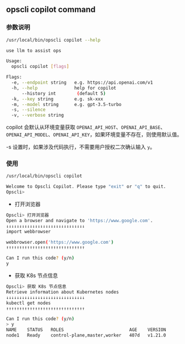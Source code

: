 ## opscli copilot command

### 参数说明

```bash
/usr/local/bin/opscli copilot --help

use llm to assist ops

Usage:
  opscli copilot [flags]

Flags:
  -e, --endpoint string   e.g. https://api.openai.com/v1
  -h, --help              help for copilot
      --history int        (default 5)
  -k, --key string        e.g. sk-xxx
  -m, --model string      e.g. gpt-3.5-turbo
  -s, --silence
  -v, --verbose string
```

copilot 会默认从环境变量获取 `OPENAI_API_HOST`、`OPENAI_API_BASE`、`OPENAI_API_MODEL`、`OPENAI_API_KEY`，如果环境变量不存在，则使用默认值。

-s 设置时，如果涉及代码执行，不需要用户授权二次确认输入 `y`。

### 使用

```bash
/usr/local/bin/opscli copilot

Welcome to Opscli Copilot. Please type "exit" or "q" to quit.
Opscli>
```

- 打开浏览器

```bash
Opscli> 打开浏览器
Open a browser and navigate to 'https://www.google.com'.
↓↓↓↓↓↓↓↓↓↓↓↓↓↓↓↓↓↓↓↓↓↓↓↓↓↓↓↓↓↓
import webbrowser

webbrowser.open('https://www.google.com')
↑↑↑↑↑↑↑↑↑↑↑↑↑↑↑↑↑↑↑↑↑↑↑↑↑↑↑↑↑↑

Can I run this code? (y/n)
y
```

- 获取 K8s 节点信息

```bash
Opscli> 获取 K8s 节点信息
Retrieve information about Kubernetes nodes
↓↓↓↓↓↓↓↓↓↓↓↓↓↓↓↓↓↓↓↓↓↓↓↓↓↓↓↓↓↓
kubectl get nodes
↑↑↑↑↑↑↑↑↑↑↑↑↑↑↑↑↑↑↑↑↑↑↑↑↑↑↑↑↑↑

Can I run this code? (y/n)
> y
NAME    STATUS   ROLES                         AGE    VERSION
node1   Ready    control-plane,master,worker   407d   v1.21.0
```
